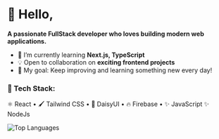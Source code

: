 # 👋 Hello,
**A passionate FullStack developer who loves building modern web applications.**

- 🌱 I’m currently learning **Next.js, TypeScript**
- 💡 Open to collaboration on **exciting frontend projects**
- 🎯 My goal: Keep improving and learning something new every day!

### 🚀 Tech Stack:
⚛️ React • 🖌️ Tailwind CSS • 🎨 DaisyUI • 🔥 Firebase • ✨ JavaScript ✨ NodeJs 






![Top Languages](https://github-readme-stats.vercel.app/api/top-langs/?username=MirazZim&layout=compact&theme=tokyonight)
